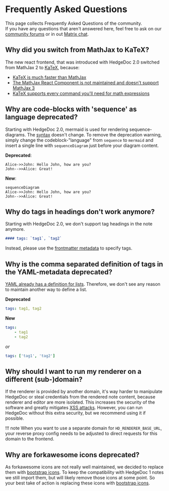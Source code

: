 # Frequently Asked Questions

This page collects Frequently Asked Questions of the community.  
If you have any questions that aren't answered here, feel free to ask on our
[community forums][hedgedoc-community] or in out [Matrix chat][matrix.org-url].

[matrix.org-url]: https://chat.hedgedoc.org
[hedgedoc-community]: https://community.hedgedoc.org

## Why did you switch from MathJax to KaTeX?

The new react frontend, that was introduced with HedgeDoc 2.0 switched from MathJax 2
to [KaTeX][katex], because:

- [KaTeX is much faster than MathJax](https://www.intmath.com/cg5/katex-mathjax-comparison.php?processor=MathJax )
- [The MathJax React Component is not maintained and doesn't support MathJax 3](https://github.com/wko27/react-mathjax)
- [KaTeX supports every command you'll need for math expressions](https://katex.org/docs/supported.html)

[katex]: https://katex.org/

## Why are code-blocks with 'sequence' as language deprecated?

Starting with HedgeDoc 2.0, mermaid is used for rendering sequence-diagrams.
The [syntax][mermaid-syntax] doesn't change. To remove the deprecation warning, simply change the
codeblock-"language" from `sequence` to `mermaid` and insert a single line with `sequenceDiagram`
just before your diagram content.

**Deprecated**:

```sequence
Alice->>John: Hello John, how are you?
John-->>Alice: Great!
```

**New**:

```mermaid
sequenceDiagram
Alice->>John: Hello John, how are you?
John-->>Alice: Great!
```

[mermaid-syntax]: https://mermaid-js.github.io/mermaid/#/sequenceDiagram

## Why do tags in headings don't work anymore?

Starting with HedgeDoc 2.0, we don't support tag headings in the note anymore.

```markdown
#### tags: `tag1`, `tag2`
```

Instead, please use the [frontmatter metadata][frontmatter] to specify tags.

[frontmatter]: https://demo.hedgedoc.org/yaml-metadata#tags

## Why is the comma separated definition of tags in the YAML-metadata deprecated?

[YAML already has a definition for lists](https://yaml.org/spec/1.2/spec.html#id2759963).
Therefore, we don't see any reason to maintain another way to define a list.

<!-- markdownlint-disable no-emphasis-as-heading -->
**Deprecated**
<!-- markdownlint-enable no-emphasis-as-heading -->

```yaml
tags: tag1, tag2
```

<!-- markdownlint-disable no-emphasis-as-heading -->
**New**
<!-- markdownlint-enable no-emphasis-as-heading -->

```yaml
tags:
    - tag1
    - tag2
```

<!-- markdownlint-disable no-emphasis-as-heading -->
*or*
<!-- markdownlint-enable no-emphasis-as-heading -->

```yaml
tags: ['tag1', 'tag2']
```

## Why should I want to run my renderer on a different (sub-)domain?

If the renderer is provided by another domain, it's way harder to manipulate HedgeDoc or
steal credentials from the rendered note content, because renderer and editor are more isolated.
This increases the security of the software and greatly mitigates [XSS attacks][xss].
However, you can run HedgeDoc without this extra security, but we recommend using it if possible.

!!! note
    When you want to use a separate domain for `HD_RENDERER_BASE_URL`, your reverse proxy config
    needs to be adjusted to direct requests for this domain to the frontend.

[xss]: https://en.wikipedia.org/wiki/Cross-site_scripting

## Why are forkawesome icons deprecated?

As forkawesome icons are not really well maintained, we decided to replace them with
[bootstrap icons][bootstrap-icons]. To keep the compatibility with HedgeDoc 1 notes
we still import them, but will likely remove those icons at some point. So your
best take of action is replacing these icons with [bootstrap icons][bootstrap-icons].

[bootstrap-icons]: https://icons.getbootstrap.com/
